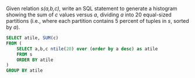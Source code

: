 Given relation _s(a,b,c)_, write an SQL statement to generate a histogram showing the sum of _c_ values versus _a_, dividing _a_ into 20 equal-sized partitions (i.e., where each partition contains 5 percent of tuples in _s_, sorted by _a_).


```SQL
SELECT atile, SUM(c) 
FROM (
    SELECT a,b,c ntile(20) over (order by a desc) as atile
    FROM s
    ORDER BY atile
)
GROUP BY atile


```